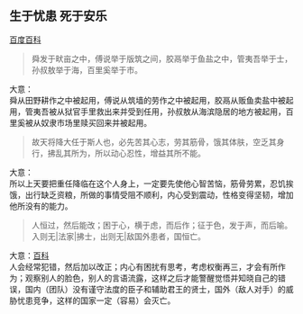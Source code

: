 ## 生于忧患 死于安乐
[百度百科](https://hanyu.baidu.com/shici/detail?pid=bd727bc2891549928be363364010dcdb&from=kg0&highlight=%E6%95%85%E5%A4%A9%E5%B0%86%E9%99%8D%E5%A4%A7%E4%BB%BB%E4%BA%8E%E6%98%AF%E4%BA%BA%E4%B9%9F%EF%BC%8C%E5%BF%85%E5%85%88%E8%8B%A6%E5%85%B6%E5%BF%83%E5%BF%97%EF%BC%8C%E5%8A%B3%E5%85%B6%E7%AD%8B%E9%AA%A8)
> 舜发于畎亩之中，傅说举于版筑之间，胶鬲举于鱼盐之中，管夷吾举于士，孙叔敖举于海，百里奚举于市。

大意：</br>
舜从田野耕作之中被起用，傅说从筑墙的劳作之中被起用，胶鬲从贩鱼卖盐中被起用，管夷吾被从狱官手里救出来并受到任用，孙叔敖从海滨隐居的地方被起用，百里奚被从奴隶市场里赎买回来并被起用。

> 故天将降大任于斯人也，必先苦其心志，劳其筋骨，饿其体肤，空乏其身行，拂乱其所为，所以动心忍性，增益其所不能。

大意：</br>
所以上天要把重任降临在这个人身上，一定要先使他心智苦恼，筋骨劳累，忍饥挨饿，出行缺乏资粮，所做的事情受阻不顺利，内心受到震动，性格变得坚韧，增加他所没有的能力。

> 人恒过，然后能改；困于心，横于虑，而后作；征于色，发于声，而后喻。入则无|法家|拂士，出则无|敌国外患者，国恒亡。

大意：[百科](http://blog.sina.com.cn/s/blog_4a9603000100rhk5.html)</br> 
人会经常犯错，然后加以改正；内心有困扰有思考，考虑权衡再三，才会有所作为；观察别人的脸色，别人的言语流露，这样之后才能警醒觉悟并知晓自己的错误，国内（团队）没有谨守法度的臣子和辅助君王的贤士，国外（敌人对手）的威胁忧患竞争，这样的国家一定（容易）会灭亡。
